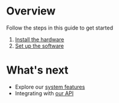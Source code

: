 
# Overview

Follow the steps in this guide to get started

1. [Install the hardware](/install/hw.html)
2. [Set up the software](/install/sw.html)

# What's next

* Explore our [system features](/guide/)
* Integrating with [our API](/api/)
